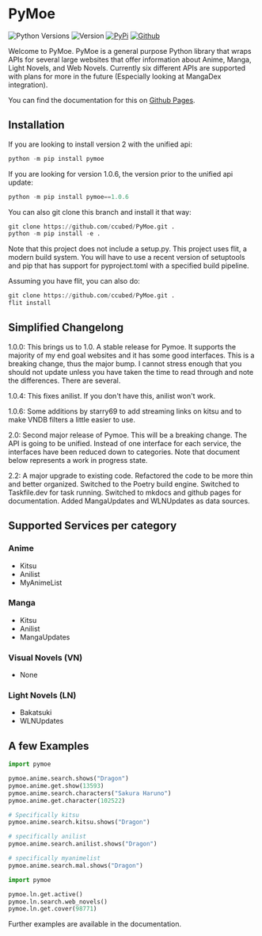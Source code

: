 # PyMoe
![Python Versions](https://img.shields.io/pypi/pyversions/pymoe?style=for-the-badge)
![Version](https://img.shields.io/badge/Version-2.2-blue?style=for-the-badge)
[![PyPi](https://img.shields.io/badge/pypi-3775A9?style=for-the-badge&logo=pypi&logoColor=white)](https://pypi.org/project/PyMoe/)
[![Github](https://img.shields.io/badge/GitHub-100000?style=for-the-badge&logo=github&logoColor=white)](https://github.com/ccubed/pymoe)

Welcome to PyMoe. PyMoe is a general purpose Python library that wraps APIs for several large websites that offer information about Anime, Manga, Light Novels, and Web Novels. Currently six different APIs are supported with plans for more in the future (Especially looking at MangaDex integration).

You can find the documentation for this on [Github Pages](https://ccubed.github.io/PyMoe/).

## Installation
If you are looking to install version 2 with the unified api:
```python
python -m pip install pymoe
```

If you are looking for version 1.0.6, the version prior to the unified api update:
```python
python -m pip install pymoe==1.0.6
```

You can also git clone this branch and install it that way:
```python
git clone https://github.com/ccubed/PyMoe.git .
python -m pip install -e .
```

Note that this project does not include a setup.py. This project uses flit, a modern build system. You will have to use a recent version of setuptools and pip that has support for pyproject.toml with a specified build pipeline. 

Assuming you have flit, you can also do:
```python
git clone https://github.com/ccubed/PyMoe.git .
flit install
```

## Simplified Changelong

1.0.0:
This brings us to 1.0. A stable release for Pymoe. It supports the majority of my end goal websites and it has some good interfaces. This is a breaking change, thus the major bump. I cannot stress enough that you should not update unless you have taken the time to read through and note the differences. There are several.

1.0.4:
This fixes anilist. If you don't have this, anilist won't work.

1.0.6:
Some additions by starry69 to add streaming links on kitsu and to make VNDB filters a little easier to use.

2.0:
Second major release of Pymoe. This will be a breaking change. The API is going to be unified. Instead of one interface for each service, the interfaces have been reduced down to categories. Note that document below represents a work in progress state.

2.2: 
A major upgrade to existing code. Refactored the code to be more thin and better organized. Switched to the Poetry build engine. Switched to Taskfile.dev for task running. Switched to mkdocs and github pages for documentation. Added MangaUpdates and WLNUpdates as data sources.

## Supported Services per category

### Anime
- Kitsu
- Anilist
- MyAnimeList

### Manga
- Kitsu
- Anilist
- MangaUpdates

### Visual Novels (VN)
- None

### Light Novels (LN)
- Bakatsuki
- WLNUpdates

## A few Examples

```python
import pymoe

pymoe.anime.search.shows("Dragon")
pymoe.anime.get.show(13593)
pymoe.anime.search.characters("Sakura Haruno")
pymoe.anime.get.character(102522)

# Specifically kitsu
pymoe.anime.search.kitsu.shows("Dragon")

# specifically anilist
pymoe.anime.search.anilist.shows("Dragon")

# specifically myanimelist
pymoe.anime.search.mal.shows("Dragon")
```

```python
import pymoe

pymoe.ln.get.active()
pymoe.ln.search.web_novels()
pymoe.ln.get.cover(98771)
```

Further examples are available in the documentation.